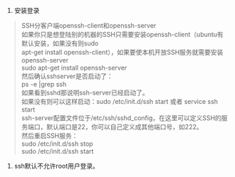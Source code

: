 1. 安装登录   
  >SSH分客户端openssh-client和openssh-server  
如果你只是想登陆别的机器的SSH只需要安装openssh-client（ubuntu有默认安装，如果没有则sudo   
apt-get install openssh-client），如果要使本机开放SSH服务就需要安装openssh-server   
sudo apt-get install openssh-server  
然后确认sshserver是否启动了：  
ps -e |grep ssh   
如果看到sshd那说明ssh-server已经启动了。  
如果没有则可以这样启动：sudo /etc/init.d/ssh start 或者 service ssh start   
ssh-server配置文件位于/etc/ssh/sshd_config，在这里可以定义SSH的服务端口，默认端口是22，你可以自己定义成其他端口号，如222。   
然后重启SSH服务：   
sudo /etc/init.d/ssh stop   
sudo /etc/init.d/ssh start   

1. ssh默认不允许root用户登录。
